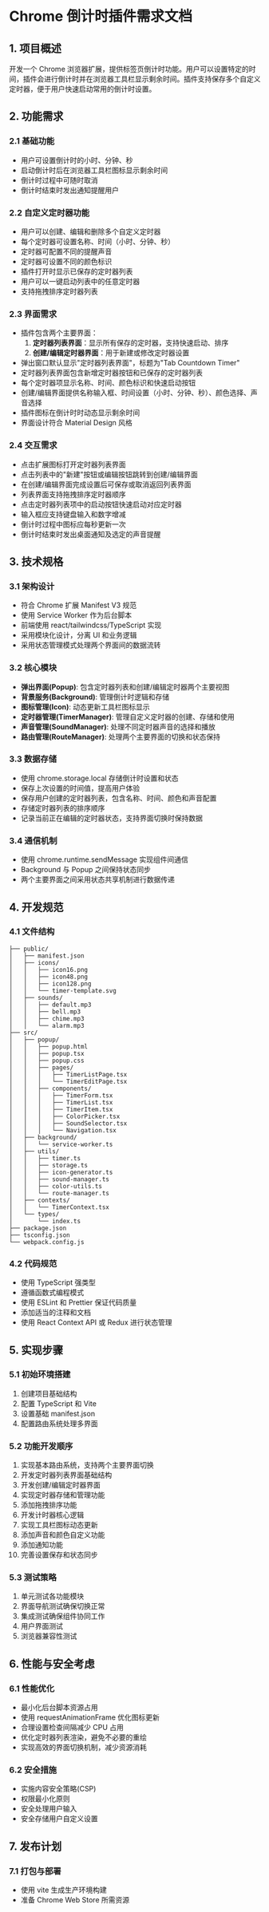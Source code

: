 ﻿# Chrome 倒计时插件需求文档

## 1. 项目概述

开发一个 Chrome 浏览器扩展，提供标签页倒计时功能。用户可以设置特定的时间，插件会进行倒计时并在浏览器工具栏显示剩余时间。插件支持保存多个自定义定时器，便于用户快速启动常用的倒计时设置。

## 2. 功能需求

### 2.1 基础功能

- 用户可设置倒计时的小时、分钟、秒
- 启动倒计时后在浏览器工具栏图标显示剩余时间
- 倒计时过程中可随时取消
- 倒计时结束时发出通知提醒用户

### 2.2 自定义定时器功能

- 用户可以创建、编辑和删除多个自定义定时器
- 每个定时器可设置名称、时间（小时、分钟、秒）
- 定时器可配置不同的提醒声音
- 定时器可设置不同的颜色标识
- 插件打开时显示已保存的定时器列表
- 用户可以一键启动列表中的任意定时器
- 支持拖拽排序定时器列表

### 2.3 界面需求

- 插件包含两个主要界面：
  1. **定时器列表界面**：显示所有保存的定时器，支持快速启动、排序
  2. **创建/编辑定时器界面**：用于新建或修改定时器设置
- 弹出窗口默认显示"定时器列表界面"，标题为"Tab Countdown Timer"
- 定时器列表界面包含新增定时器按钮和已保存的定时器列表
- 每个定时器项显示名称、时间、颜色标识和快速启动按钮
- 创建/编辑界面提供名称输入框、时间设置（小时、分钟、秒）、颜色选择、声音选择
- 插件图标在倒计时时动态显示剩余时间
- 界面设计符合 Material Design 风格

### 2.4 交互需求

- 点击扩展图标打开定时器列表界面
- 点击列表中的"新建"按钮或编辑按钮跳转到创建/编辑界面
- 在创建/编辑界面完成设置后可保存或取消返回列表界面
- 列表界面支持拖拽排序定时器顺序
- 点击定时器列表项中的启动按钮快速启动对应定时器
- 输入框应支持键盘输入和数字增减
- 倒计时过程中图标应每秒更新一次
- 倒计时结束时发出桌面通知及选定的声音提醒

## 3. 技术规格

### 3.1 架构设计

- 符合 Chrome 扩展 Manifest V3 规范
- 使用 Service Worker 作为后台脚本
- 前端使用 react/tailwindcss/TypeScript 实现
- 采用模块化设计，分离 UI 和业务逻辑
- 采用状态管理模式处理两个界面间的数据流转

### 3.2 核心模块

- **弹出界面(Popup)**: 包含定时器列表和创建/编辑定时器两个主要视图
- **背景服务(Background)**: 管理倒计时逻辑和存储
- **图标管理(Icon)**: 动态更新工具栏图标显示
- **定时器管理(TimerManager)**: 管理自定义定时器的创建、存储和使用
- **声音管理(SoundManager)**: 处理不同定时器声音的选择和播放
- **路由管理(RouteManager)**: 处理两个主要界面的切换和状态保持

### 3.3 数据存储

- 使用 chrome.storage.local 存储倒计时设置和状态
- 保存上次设置的时间值，提高用户体验
- 保存用户创建的定时器列表，包含名称、时间、颜色和声音配置
- 存储定时器列表的排序顺序
- 记录当前正在编辑的定时器状态，支持界面切换时保持数据

### 3.4 通信机制

- 使用 chrome.runtime.sendMessage 实现组件间通信
- Background 与 Popup 之间保持状态同步
- 两个主要界面之间采用状态共享机制进行数据传递

## 4. 开发规范

### 4.1 文件结构

```
├── public/
│   ├── manifest.json
│   ├── icons/
│   │   ├── icon16.png
│   │   ├── icon48.png
│   │   ├── icon128.png
│   │   └── timer-template.svg
│   ├── sounds/
│   │   ├── default.mp3
│   │   ├── bell.mp3
│   │   ├── chime.mp3
│   │   └── alarm.mp3
├── src/
│   ├── popup/
│   │   ├── popup.html
│   │   ├── popup.tsx
│   │   ├── popup.css
│   │   ├── pages/
│   │   │   ├── TimerListPage.tsx
│   │   │   └── TimerEditPage.tsx
│   │   ├── components/
│   │   │   ├── TimerForm.tsx
│   │   │   ├── TimerList.tsx
│   │   │   ├── TimerItem.tsx
│   │   │   ├── ColorPicker.tsx
│   │   │   ├── SoundSelector.tsx
│   │   │   └── Navigation.tsx
│   ├── background/
│   │   └── service-worker.ts
│   ├── utils/
│   │   ├── timer.ts
│   │   ├── storage.ts
│   │   ├── icon-generator.ts
│   │   ├── sound-manager.ts
│   │   ├── color-utils.ts
│   │   └── route-manager.ts
│   ├── contexts/
│   │   └── TimerContext.tsx
│   └── types/
│       └── index.ts
├── package.json
├── tsconfig.json
└── webpack.config.js
```

### 4.2 代码规范

- 使用 TypeScript 强类型
- 遵循函数式编程模式
- 使用 ESLint 和 Prettier 保证代码质量
- 添加适当的注释和文档
- 使用 React Context API 或 Redux 进行状态管理

## 5. 实现步骤

### 5.1 初始环境搭建

1. 创建项目基础结构
2. 配置 TypeScript 和 Vite
3. 设置基础 manifest.json
4. 配置路由系统处理多界面

### 5.2 功能开发顺序

1. 实现基本路由系统，支持两个主要界面切换
2. 开发定时器列表界面基础结构
3. 开发创建/编辑定时器界面
4. 实现定时器存储和管理功能
5. 添加拖拽排序功能
6. 开发计时器核心逻辑
7. 实现工具栏图标动态更新
8. 添加声音和颜色自定义功能
9. 添加通知功能
10. 完善设置保存和状态同步

### 5.3 测试策略

1. 单元测试各功能模块
2. 界面导航测试确保切换正常
3. 集成测试确保组件协同工作
4. 用户界面测试
5. 浏览器兼容性测试

## 6. 性能与安全考虑

### 6.1 性能优化

- 最小化后台脚本资源占用
- 使用 requestAnimationFrame 优化图标更新
- 合理设置检查间隔减少 CPU 占用
- 优化定时器列表渲染，避免不必要的重绘
- 实现高效的界面切换机制，减少资源消耗

### 6.2 安全措施

- 实施内容安全策略(CSP)
- 权限最小化原则
- 安全处理用户输入
- 安全存储用户自定义设置

## 7. 发布计划

### 7.1 打包与部署

- 使用 vite 生成生产环境构建
- 准备 Chrome Web Store 所需资源
